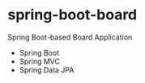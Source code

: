 # spring-boot-board
Spring Boot-based Board Application

- Spring Boot
- Spring MVC
- Spring Data JPA
